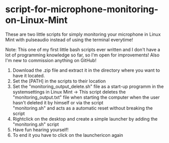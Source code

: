 # script-for-microphone-monitoring-on-Linux-Mint
These are two little scripts for simply monitoring your microphone in Linux Mint with pulseaudio instead of using the terminal everytime!

Note: This one of my first little bash scripts ever written and I don't have a lot of programming knowledge so far, so I'm open for improvements! Also I'm new to commission anything on GitHub!

1. Download the .zip file and extract it in the directory where you want to have it located.
2. Set the [PATH] in the scripts to their location
3. Set the "monitoring_output_delete.sh" file as a start-up programm in the systemsettings in Linux Mint
  -> This script deletes the "monitoring_output.txt" file when starting the computer when the user hasn't deleted it by himself or via the script      
  "monitoring.sh" and acts as a automatic reset without breaking the script
4. Rightclick on the desktop and create a simple launcher by adding the "monitoring.sh" script
5. Have fun hearing yourself!
6. To end it you have to click on the launchericon again
